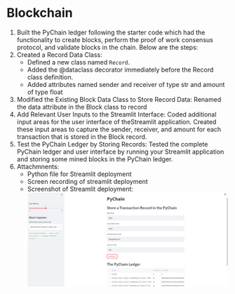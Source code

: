 # Blockchain
1. Built the PyChain ledger following the starter code which had the functionality to create blocks, perform the proof of work consensus protocol, and validate blocks in the chain. Below are the steps:
2. Created a Record Data Class:
    * Defined a new class named `Record`.
    * Added the @dataclass decorator immediately before the Record class definition.
    * Added attributes named sender and receiver of type str and amount of type float
3. Modified the Existing Block Data Class to Store Record Data: Renamed the data attribute in the Block class to record
4. Add Relevant User Inputs to the Streamlit Interface: Coded additional input areas for the user interface of theStreamlit application. Created these input areas to capture the sender, receiver, and amount for each transaction that is stored in the Block record. 
5. Test the PyChain Ledger by Storing Records: Tested the complete PyChain ledger and user interface by running your Streamlit application and storing some mined blocks in the PyChain ledger.
6. Attachmnents:
    * Python file for Streamlit deployment
    * Screen recording of streamlit deployment
    * Screenshot of Streamlit deployment:
![image](https://github.com/nhc12/Blockchain/blob/main/PyChain%20Screenshot.jpg)

    
